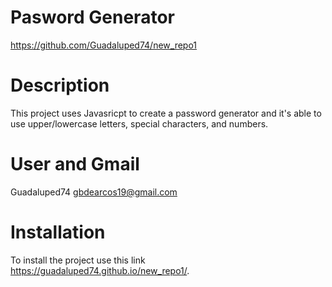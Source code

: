 # Pasword Generator
https://github.com/Guadaluped74/new_repo1 
  
# Description 
This project uses Javasricpt to create a password generator and it's able to use upper/lowercase letters, special characters, and numbers.        
# User and Gmail
 
Guadaluped74   gbdearcos19@gmail.com

# Installation 
 
To install the project use this link https://guadaluped74.github.io/new_repo1/.
 
